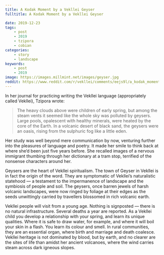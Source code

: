 ```yaml
---
title: A Kodak Moment by a Vekllei Geyser
fulltitle: A Kodak Moment by a Vekllei Geyser

date: 2019-12-23
tags:
    - post
    - 2019
    - tzipora
    - cobian
categories:
    - story
    - landscape
keywords:
    - post
    - 2019
image: https://images.millmint.net/images/geyser.jpg
reddit: https://www.reddit.com/r/vekllei/comments/eejs9l/a_kodak_moment_by_a_vekllei_geyser/
---
```


In her journal for practicing writing the Vekllei language (appropriately called Vekllei), Tzipora wrote:

>The heavy clouds above were children of early spring, but among the steam vents it seemed like the whole sky was polluted by geysers. Large pools, opalescent with healthy minerals, were heated by the core of the Earth. In a volcanic desert of black sand, the geysers were an oasis, rising from the sulphuric fog like a little eden.

Her study was well beyond mere communication by now, venturing further into the pleasures of language and poetry. It made her smile to think back at where she’d been just five years before. She recalled images of a nervous immigrant thumbing through her dictionary at a tram stop, terrified of the nonsense characters around her.

Geysers are the heart of Vekllei spiritualism. The town of Geyser in Vekllei is in fact the origin of the word. They are symptomatic of Vekllei’s naturalistic statehood — a testament to the impermanence of landscape and the symbiosis of people and soil. The geysers, once barren jewels of harsh volcanic landscapes, were now ringed by foliage at their edges as the seeds unwittingly carried by travellers blossomed in rich volcanic earth.

Vekllei people will visit from a young age. Nothing is signposted — there is no natural infrastructure. Several deaths a year are reported. As a Vekllei child you develop a relationship with your spring, and learn its unique qualities. Where it is safe to draw water, for example, and where it will boil your skin in a flash. You learn its colour and smell. In rural communities, they are an essential organ, where birth and marriage and death coalesce. Vekllei heritage is not dominated by blood, but by earth, and no clearer are the sites of life than amidst her ancient volcanoes, where the wind carries steam across dark igneous slopes.
